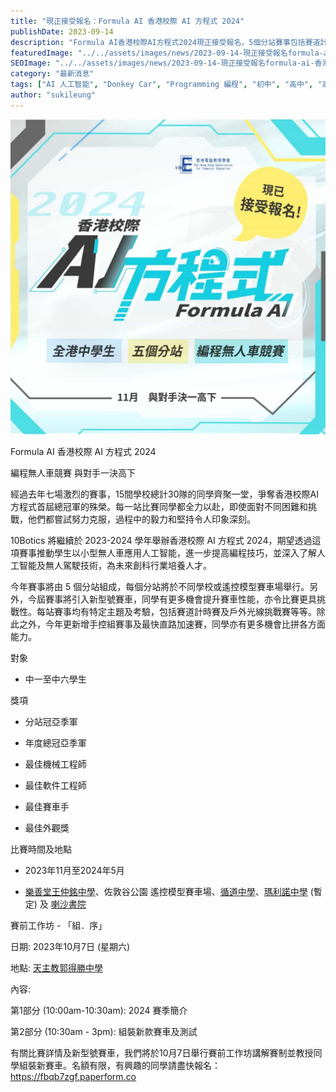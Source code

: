 ```yaml
---
title: "現正接受報名：Formula AI 香港校際 AI 方程式 2024"
publishDate: 2023-09-14
description: "Formula AI香港校際AI方程式2024現正接受報名，5個分站賽事包括賽道計時賽、戶外光線挑戰賽、手控組及最快直路加速賽，推動學生應用AI技術提升編程技巧。"
featuredImage: "../../assets/images/news/2023-09-14-現正接受報名formula-ai-香港校際-ai-方程式-2024/image1.jpg"
SEOImage: "../../assets/images/news/2023-09-14-現正接受報名formula-ai-香港校際-ai-方程式-2024/image1.jpg"
category: "最新消息"
tags: ["AI 人工智能", "Donkey Car", "Programming 編程", "初中", "高中", "高小"]
author: "sukileung"
---
```


![](../../assets/images/news/2023-09-14-現正接受報名formula-ai-香港校際-ai-方程式-2024/image2.jpg)

Formula AI 香港校際 AI 方程式 2024

編程無人車競賽 與對手一決高下

經過去年七場激烈的賽事，15間學校總計30隊的同學齊聚一堂，爭奪香港校際AI方程式首屆總冠軍的殊榮。每一站比賽同學都全力以赴，即使面對不同困難和挑戰，他們都嘗試努力克服，過程中的毅力和堅持令人印象深刻。

10Botics 將繼續於 2023-2024 學年舉辦香港校際 AI 方程式 2024，期望透過這項賽事推動學生以小型無人車應用人工智能，進一步提高編程技巧，並深入了解人工智能及無人駕駛技術，為未來創科行業培養人才。

今年賽事將由 5 個分站組成，每個分站將於不同學校或遙控模型賽車場舉行。另外，今屆賽事將引入新型號賽車，同學有更多機會提升賽車性能，亦令比賽更具挑戰性。每站賽事均有特定主題及考驗，包括賽道計時賽及戶外光線挑戰賽等等。除此之外，今年更新增手控組賽事及最快直路加速賽，同學亦有更多機會比拼各方面能力。

對象

- 中一至中六學生

獎項

- 分站冠亞季軍

- 年度總冠亞季軍

- 最佳機械工程師

- 最佳軟件工程師

- 最佳賽車手

- 最佳外觀獎

比賽時間及地點

- 2023年11月至2024年5月

- [樂善堂王仲銘中學](https://www.wcmss.edu.hk/)、佐敦谷公園 遙控模型賽車場、[循道中學](https://www.methodist.edu.hk/)、[瑪利諾中學](https://www.maryknoll.edu.hk/) (暫定) 及 [喇沙書院](https://www.lasalle.edu.hk/)

賽前工作坊 - 「組．序」

日期: 2023年10月7日 (星期六)

地點: [天主教郭得勝中學](https://www.kts.edu.hk/)

內容:

第1部分 (10:00am-10:30am): 2024 賽季簡介

第2部分 (10:30am - 3pm): 組裝新款賽車及測試

有關比賽詳情及新型號賽車，我們將於10月7日舉行賽前工作坊講解賽制並教授同學組裝新賽車。名額有限，有興趣的同學請盡快報名：https://fbqb7zgf.paperform.co
